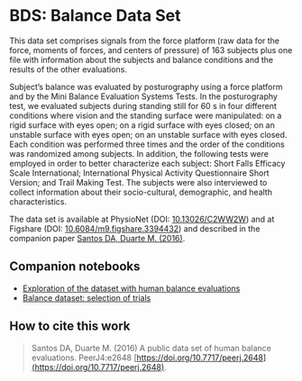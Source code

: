 # BDS: Balance Data Set

This data set comprises signals from the force platform (raw data for the force, moments of forces, and centers of pressure) of 163 subjects plus one file with information about the subjects and balance conditions and the results of the other evaluations. 

Subject’s balance was evaluated by posturography using a force platform and by the Mini Balance Evaluation Systems Tests. In the posturography test, we evaluated subjects during standing still for 60 s in four different conditions where vision and the standing surface were manipulated: on a rigid surface with eyes open; on a rigid surface with eyes closed; on an unstable surface with eyes open; on an unstable surface with eyes closed. Each condition was performed three times and the order of the conditions was randomized among subjects. In addition, the following tests were employed in order to better characterize each subject: Short Falls Efficacy Scale International; International Physical Activity Questionnaire Short Version; and Trail Making Test. The subjects were also interviewed to collect information about their socio-cultural, demographic, and health characteristics.  

The data set is available at PhysioNet (DOI: [10.13026/C2WW2W](https://dx.doi.org/10.13026/C2WW2W)) and at Figshare (DOI: [10.6084/m9.figshare.3394432](https://dx.doi.org/10.6084/m9.figshare.3394432)) and described in the companion paper [Santos DA, Duarte M. (2016)](https://doi.org/10.7717/peerj.2648). 

## Companion notebooks 
 - [Exploration of the dataset with human balance evaluations](http://nbviewer.jupyter.org/github/BMClab/datasets/blob/master/BDS/notebooks/BalanceDatasetAnalysis.ipynb)  
 - [Balance dataset: selection of trials](http://nbviewer.jupyter.org/github/BMClab/datasets/blob/master/BDS/notebooks/BalanceDatasetSelection.ipynb)

## How to cite this work 
> Santos DA, Duarte M. (2016) A public data set of human balance evaluations. PeerJ4:e2648  [https://doi.org/10.7717/peerj.2648](https://doi.org/10.7717/peerj.2648).
